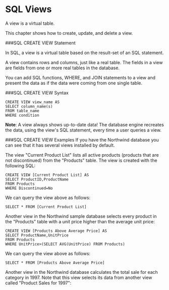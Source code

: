 # SQL Views

A view is a virtual table.

This chapter shows how to create, update, and delete a view.

###SQL CREATE VIEW Statement

In SQL, a view is a virtual table based on the result-set of an SQL statement.

A view contains rows and columns, just like a real table. The fields in a view are fields from one or more real tables in the database.

You can add SQL functions, WHERE, and JOIN statements to a view and present the data as if the data were coming from one single table.

###SQL CREATE VIEW Syntax
```
CREATE VIEW view_name AS
SELECT column_name(s)
FROM table_name
WHERE condition
```

**Note**: A view always shows up-to-date data! The database engine recreates the data, using the view's SQL statement, every time a user queries a view.

###SQL CREATE VIEW Examples
If you have the Northwind database you can see that it has several views installed by default.

The view "Current Product List" lists all active products (products that are not discontinued) from the "Products" table. The view is created with the following SQL:
```
CREATE VIEW [Current Product List] AS
SELECT ProductID,ProductName
FROM Products
WHERE Discontinued=No
```

We can query the view above as follows:
```
SELECT * FROM [Current Product List]
```

Another view in the Northwind sample database selects every product in the "Products" table with a unit price higher than the average unit price:
```
CREATE VIEW [Products Above Average Price] AS
SELECT ProductName,UnitPrice
FROM Products
WHERE UnitPrice>(SELECT AVG(UnitPrice) FROM Products)
```

We can query the view above as follows:
```
SELECT * FROM [Products Above Average Price]
```

Another view in the Northwind database calculates the total sale for each category in 1997. Note that this view selects its data from another view called "Product Sales for 1997":

